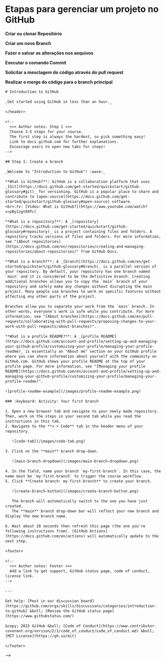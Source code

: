 # Etapas para gerenciar um projeto no GitHub

**Criar ou clonar Repositório**

**Criar um novo Branch**

**Fazer e salvar as alterações nos aequivos**

**Executar o comando Commit**

**Solicitar a mesclagem do código através do pull request**

**Realizar o merge do código para o branch principal**


<!--
    <header>
    
    <!--
      <<< Author notes: Course header >>>
      Include a 1280×640 image, course title in sentence case, and a concise description in emphasis.
      In your repository settings: enable template repository, add your 1280×640 social image, auto delete head branches.
      Add your open source license, GitHub uses MIT license.
    -->
    
    # Introduction to GitHub
    
    _Get started using GitHub in less than an hour._
    
    </header>
    
    <!--
      <<< Author notes: Step 1 >>>
      Choose 3-5 steps for your course.
      The first step is always the hardest, so pick something easy!
      Link to docs.github.com for further explanations.
      Encourage users to open new tabs for steps!
    -->
    
    ## Step 1: Create a branch
    
    _Welcome to "Introduction to GitHub"! :wave:_
    
    **What is GitHub?**: GitHub is a collaboration platform that uses _[Git](https://docs.github.com/get-started/quickstart/github-glossary#git)_ for versioning. GitHub is a popular place to share and contribute to [open-source](https://docs.github.com/get-started/quickstart/github-glossary#open-source) software.
    <br>:tv: [Video: What is GitHub?](https://www.youtube.com/watch?v=pBy1zgt0XPc)
    
    **What is a repository?**: A _[repository](https://docs.github.com/get-started/quickstart/github-glossary#repository)_ is a project containing files and folders. A repository tracks versions of files and folders. For more information, see "[About repositories](https://docs.github.com/en/repositories/creating-and-managing-repositories/about-repositories)" from GitHub Docs.
    
    **What is a branch?**: A _[branch](https://docs.github.com/en/get-started/quickstart/github-glossary#branch)_ is a parallel version of your repository. By default, your repository has one branch named `main` and it is considered to be the definitive branch. Creating additional branches allows you to copy the `main` branch of your repository and safely make any changes without disrupting the main project. Many people use branches to work on specific features without affecting any other parts of the project.
    
    Branches allow you to separate your work from the `main` branch. In other words, everyone's work is safe while you contribute. For more information, see "[About branches](https://docs.github.com/en/pull-requests/collaborating-with-pull-requests/proposing-changes-to-your-work-with-pull-requests/about-branches)".
    
    **What is a profile README?**: A _[profile README](https://docs.github.com/account-and-profile/setting-up-and-managing-your-github-profile/customizing-your-profile/managing-your-profile-readme)_ is essentially an "About me" section on your GitHub profile where you can share information about yourself with the community on GitHub.com. GitHub shows your profile README at the top of your profile page. For more information, see "[Managing your profile README](https://docs.github.com/en/account-and-profile/setting-up-and-managing-your-github-profile/customizing-your-profile/managing-your-profile-readme)".
    
    ![profile-readme-example](/images/profile-readme-example.png)
    
    ### :keyboard: Activity: Your first branch
    
    1. Open a new browser tab and navigate to your newly made repository. Then, work on the steps in your second tab while you read the instructions in this tab.
    2. Navigate to the **< > Code** tab in the header menu of your repository.
    
       ![code-tab](/images/code-tab.png)
    
    3. Click on the **main** branch drop-down.
    
       ![main-branch-dropdown](/images/main-branch-dropdown.png)
    
    4. In the field, name your branch `my-first-branch`. In this case, the name must be `my-first-branch` to trigger the course workflow.
    5. Click **Create branch: my-first-branch** to create your branch.
    
       ![create-branch-button](/images/create-branch-button.png)
    
       The branch will automatically switch to the one you have just created.
       The **main** branch drop-down bar will reflect your new branch and display the new branch name.
    
    6. Wait about 20 seconds then refresh this page (the one you're following instructions from). [GitHub Actions](https://docs.github.com/en/actions) will automatically update to the next step.
    
    <footer>
    
    <!--
      <<< Author notes: Footer >>>
      Add a link to get support, GitHub status page, code of conduct, license link.
    -->
    
    ---
    
    Get help: [Post in our discussion board](https://github.com/orgs/skills/discussions/categories/introduction-to-github) &bull; [Review the GitHub status page](https://www.githubstatus.com/)
    
    &copy; 2023 GitHub &bull; [Code of Conduct](https://www.contributor-covenant.org/version/2/1/code_of_conduct/code_of_conduct.md) &bull; [MIT License](https://gh.io/mit)
    
    </footer>
-->
